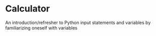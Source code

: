 # Calculator

An introduction/refresher to Python input statements and variables by familiarizing oneself with variables 
